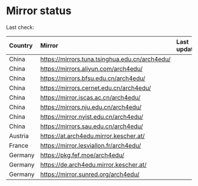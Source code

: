 <script src="./time.js"></script>
# Mirror status
Last check: <script type="text/javascript">localize(1715534112.8474476);</script>

|Country|Mirror|Last update|
|:------|:-----|:----------|
|China|https://mirrors.tuna.tsinghua.edu.cn/arch4edu/|<script type="text/javascript">localize(1715495662);</script>|
|China|https://mirrors.aliyun.com/arch4edu/|<script type="text/javascript">localize(1715495662);</script>|
|China|https://mirrors.bfsu.edu.cn/arch4edu/|<script type="text/javascript">localize(1715495662);</script>|
|China|https://mirrors.cernet.edu.cn/arch4edu/|<script type="text/javascript">localize(1715495662);</script>|
|China|https://mirror.iscas.ac.cn/arch4edu/|<script type="text/javascript">localize(1715495662);</script>|
|China|https://mirrors.nju.edu.cn/arch4edu/|<script type="text/javascript">localize(1715452324);</script>|
|China|https://mirror.nyist.edu.cn/arch4edu/|<script type="text/javascript">localize(1715495662);</script>|
|China|https://mirrors.sau.edu.cn/arch4edu/|<script type="text/javascript">localize(1715495662);</script>|
|Austria|https://at.arch4edu.mirror.kescher.at/|<script type="text/javascript">localize(1715495662);</script>|
|France|https://mirror.lesviallon.fr/arch4edu/|<script type="text/javascript">localize(1715495662);</script>|
|Germany|https://pkg.fef.moe/arch4edu/|<script type="text/javascript">localize(1715495662);</script>|
|Germany|https://de.arch4edu.mirror.kescher.at/|<script type="text/javascript">localize(1715495662);</script>|
|Germany|https://mirror.sunred.org/arch4edu/|<script type="text/javascript">localize(1715495662);</script>|

<script src="./tablefilter/tablefilter.js"></script>
<script src="./table.js"></script>
